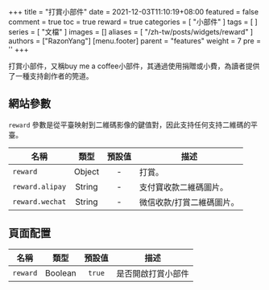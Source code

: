 +++
title = "打賞小部件"
date = 2021-12-03T11:10:19+08:00
featured = false
comment = true
toc = true
reward = true
categories = [
  "小部件"
]
tags = [
]
series = [
  "文檔"
]
images = []
aliases = [
  "/zh-tw/posts/widgets/reward"
]
authors = ["RazonYang"]
[menu.footer]
  parent = "features"
  weight = 7
  pre = '<i class="fas fa-fw fa-coffee me-1"></i>'
+++

打賞小部件，又稱buy me a coffee小部件，其通過使用捐贈或小費，為讀者提供了一種支持創作者的筦道。

<!--more-->

## 網站參數

`reward` 參數是從平臺映射到二維碼影像的鍵值對，因此支持任何支持二維碼的平臺。

| 名稱 | 類型 | 預設值 | 描述
|---|:-:|:-:|---
| `reward` | Object | - | 打賞。
| `reward.alipay` | String | - | 支付寶收款二維碼圖片。
| `reward.wechat` | String | - | 微信收款/打賞二維碼圖片。

## 頁面配置

| 名稱 | 類型 | 預設值 | 描述
|---|:-:|:-:|---
| `reward` | Boolean | `true` | 是否開啟打賞小部件
